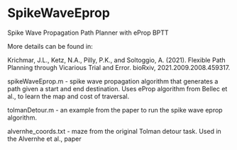 # SpikeWaveEprop
Spike Wave Propagation Path Planner with eProp BPTT

More details can be found in:

Krichmar, J.L., Ketz, N.A., Pilly, P.K., and Soltoggio, A. (2021). Flexible Path Planning through Vicarious Trial and Error. bioRxiv, 2021.2009.2008.459317.

spikeWaveEprop.m - spike wave propagation algorithm that generates a path given a start and end destination. Uses eProp algorithm from Bellec et al., to learn the map and cost of traversal.

tolmanDetour.m - an example from the paper to run the spike wave eprop algorithm.

alvernhe_coords.txt - maze from the original Tolman detour task. Used in the Alvernhe et al., paper
